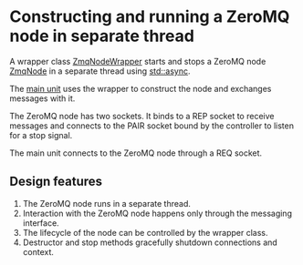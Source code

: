 # Constructing and running a ZeroMQ node in separate thread

A wrapper class [ZmqNodeWrapper](https://github.com/ppst/cpp_zmq_thread/blob/d462c6ebf9c36f1467d857ea86ec9bd1269afed0/include/zmq_node.hpp#L71) starts and stops a ZeroMQ node [ZmqNode](https://github.com/ppst/cpp_zmq_thread/blob/d462c6ebf9c36f1467d857ea86ec9bd1269afed0/include/zmq_node.hpp#L29) in a separate thread
using [std::async](https://github.com/ppst/cpp_zmq_thread/blob/d462c6ebf9c36f1467d857ea86ec9bd1269afed0/src/zmq_node.cpp#L40).

The [main unit](https://github.com/ppst/cpp_zmq_thread/blob/d462c6ebf9c36f1467d857ea86ec9bd1269afed0/src/zmq_thread.cpp#L14) uses the wrapper to construct the node and exchanges messages with it.

The ZeroMQ node has two sockets. It binds to a REP socket to receive messages and connects to the
PAIR socket bound by the controller to listen for a stop signal.

The main unit connects to the ZeroMQ node through a REQ socket.

## Design features

1. The ZeroMQ node runs in a separate thread.
2. Interaction with the ZeroMQ node happens only through the messaging interface.
3. The lifecycle of the node can be controlled by the wrapper class.
4. Destructor and stop methods gracefully shutdown connections and context.
